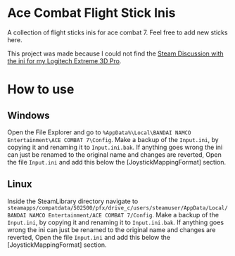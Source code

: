 # Ace Combat Flight Stick Inis
A collection of flight sticks inis for ace combat 7. Feel free to add new sticks here.

This project was made because I could not find the [Steam Discussion with the ini for my Logitech Extreme 3D Pro](https://steamcommunity.com/app/502500/discussions/0/1754646027384418458/). 

# How to use
## Windows
Open the File Explorer and go to `%AppData%\Local\BANDAI NAMCO Entertainment\ACE COMBAT 7\Config`. 
Make a backup of the `Input.ini`, by copying it and renaming it to `Input.ini.bak`. If anything goes wrong the ini can just be renamed to the original name and changes are reverted, 
Open the file `Input.ini` and add this below the [JoystickMappingFormat] section.
## Linux
Inside the SteamLibrary directory navigate to `steamapps/compatdata/502500/pfx/drive_c/users/steamuser/AppData/Local/BANDAI NAMCO Entertainment/ACE COMBAT 7/Config`.
Make a backup of the `Input.ini`, by copying it and renaming it to `Input.ini.bak`. If anything goes wrong the ini can just be renamed to the original name and changes are reverted,
Open the file `Input.ini` and add this below the [JoystickMappingFormat] section.